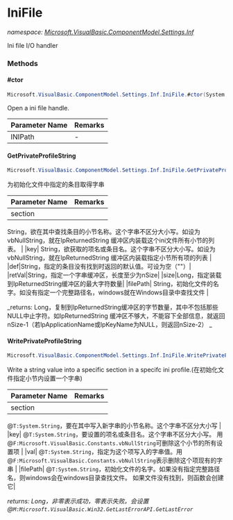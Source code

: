 ﻿# IniFile
_namespace: [Microsoft.VisualBasic.ComponentModel.Settings.Inf](./index.md)_

Ini file I/O handler



### Methods

#### #ctor
```csharp
Microsoft.VisualBasic.ComponentModel.Settings.Inf.IniFile.#ctor(System.String)
```
Open a ini file handle.

|Parameter Name|Remarks|
|--------------|-------|
|INIPath|-|


#### GetPrivateProfileString
```csharp
Microsoft.VisualBasic.ComponentModel.Settings.Inf.IniFile.GetPrivateProfileString(System.String,System.String,System.String,System.Text.StringBuilder,System.Int32,System.String)
```
为初始化文件中指定的条目取得字串

|Parameter Name|Remarks|
|--------------|-------|
|section|
 String，欲在其中查找条目的小节名称。这个字串不区分大小写。如设为vbNullString，就在lpReturnedString
 缓冲区内装载这个ini文件所有小节的列表。
 |
|key|
 String，欲获取的项名或条目名。这个字串不区分大小写。如设为vbNullString，就在lpReturnedString
 缓冲区内装载指定小节所有项的列表
 |
|def|String，指定的条目没有找到时返回的默认值。可设为空（""）|
|retVal|String，指定一个字串缓冲区，长度至少为nSize|
|size|Long，指定装载到lpReturnedString缓冲区的最大字符数量|
|filePath|
 String，初始化文件的名字。如没有指定一个完整路径名，windows就在Windows目录中查找文件
 |


_returns: 
 Long，复制到lpReturnedString缓冲区的字节数量，其中不包括那些NULL中止字符。如lpReturnedString
 缓冲区不够大，不能容下全部信息，就返回nSize-1（若lpApplicationName或lpKeyName为NULL，则返回nSize-2）
 _

#### WritePrivateProfileString
```csharp
Microsoft.VisualBasic.ComponentModel.Settings.Inf.IniFile.WritePrivateProfileString(System.String,System.String,System.String,System.String)
```
Write a string value into a specific section in a specifc ini profile.(在初始化文件指定小节内设置一个字串)

|Parameter Name|Remarks|
|--------------|-------|
|section|
 @``T:System.String``，要在其中写入新字串的小节名称。这个字串不区分大小写
 |
|key|
 @``T:System.String``，要设置的项名或条目名。这个字串不区分大小写。
 用@``F:Microsoft.VisualBasic.Constants.vbNullString``可删除这个小节的所有设置项
 |
|val|
 @``T:System.String``，指定为这个项写入的字串值。用@``F:Microsoft.VisualBasic.Constants.vbNullString``表示删除这个项现有的字串
 |
|filePath|
 @``T:System.String``，初始化文件的名字。如果没有指定完整路径名，则windows会在windows目录查找文件。
 如果文件没有找到，则函数会创建它|


_returns: Long，非零表示成功，零表示失败。会设置@``M:Microsoft.VisualBasic.Win32.GetLastErrorAPI.GetLastError``_


